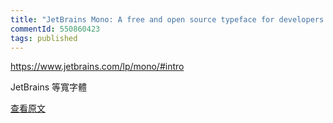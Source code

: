 ```yaml
---
title: "JetBrains Mono: A free and open source typeface for developers | JetBrains: Developer Tools for Professionals and Teams"
commentId: 550860423
tags: published
---
```


https://www.jetbrains.com/lp/mono/#intro

JetBrains 等寬字體
    
[查看原文](https://github.com/lotosbin/lotosbin.github.io/issues/167)
    